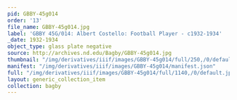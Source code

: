 ```yaml
---
pid: GBBY-45g014
order: '13'
file_name: GBBY-45g014.jpg
label: 'GBBY 45G/014: Albert Costello: Football Player - c1932-1934'
_date: 1932-1934
object_type: glass plate negative
source: http://archives.nd.edu/Bagby/GBBY-45g014.jpg
thumbnail: "/img/derivatives/iiif/images/GBBY-45g014/full/250,/0/default.jpg"
manifest: "/img/derivatives/iiif/images/GBBY-45g014/manifest.json"
full: "/img/derivatives/iiif/images/GBBY-45g014/full/1140,/0/default.jpg"
layout: generic_collection_item
collection: bagby
---
```

